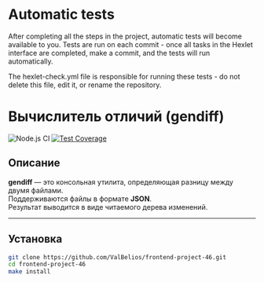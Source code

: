 # Automatic tests

After completing all the steps in the project, automatic tests will become available to you. Tests are run on each commit - once all tasks in the Hexlet interface are completed, make a commit, and the tests will run automatically.

The hexlet-check.yml file is responsible for running these tests - do not delete this file, edit it, or rename the repository.

# Вычислитель отличий (gendiff)

![Node.js CI](https://github.com/ValBelios/frontend-project-46/actions/workflows/nodejs.yml/badge.svg)
[![Test Coverage](https://sonarcloud.io/api/project_badges/measure?project=ValBelios_frontend-project-46&metric=coverage)](https://sonarcloud.io/summary/new_code?id=ValBelios_frontend-project-46)

## Описание

**gendiff** — это консольная утилита, определяющая разницу между двумя файлами.  
Поддерживаются файлы в формате **JSON**.  
Результат выводится в виде читаемого дерева изменений.

---

## Установка

```bash
git clone https://github.com/ValBelios/frontend-project-46.git
cd frontend-project-46
make install

